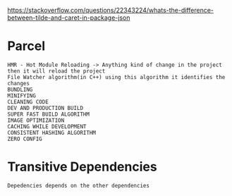 https://stackoverflow.com/questions/22343224/whats-the-difference-between-tilde-and-caret-in-package-json

# Parcel
    HMR - Hot Module Reloading -> Anything kind of change in the project then it will reload the project
    File Watcher algorithm(in C++) using this algorithm it identifies the changes
    BUNDLING
    MINIFYING
    CLEANING CODE
    DEV AND PRODUCTION BUILD
    SUPER FAST BUILD ALGORITHM 
    IMAGE OPTIMIZATION
    CACHING WHILE DEVELOPMENT
    CONSISTENT HASHING ALGORITHM
    ZERO CONFIG


# Transitive Dependencies
    Depedencies depends on the other dependencies
